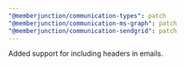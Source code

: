 ```yaml
---
"@memberjunction/communication-types": patch
"@memberjunction/communication-ms-graph": patch
"@memberjunction/communication-sendgrid": patch
---
```


Added support for including headers in emails.
